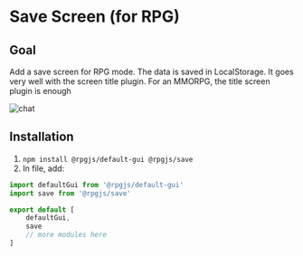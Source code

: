 # Save Screen (for RPG)

## Goal

Add a save screen for RPG mode. The data is saved in LocalStorage.
It goes very well with the screen title plugin.
For an MMORPG, the title screen plugin is enough

![chat](/assets/plugins/rpg-save-screen.png)

## Installation

1. `npm install @rpgjs/default-gui @rpgjs/save`
2. In <PathTo to="modIndex" /> file, add:

```ts
import defaultGui from '@rpgjs/default-gui'
import save from '@rpgjs/save'

export default [
    defaultGui,
    save
    // more modules here
]
```